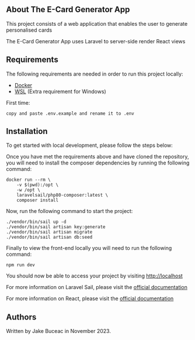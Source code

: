 ## About The E-Card Generator App

This project consists of a web application that enables the user to generate personalised cards

The E-Card Generator App uses Laravel to server-side render React views

## Requirements

The following requirements are needed in order to run this project locally:

- [Docker](https://www.docker.com/get-started)
- [WSL](https://docs.microsoft.com/en-us/windows/wsl/install) (Extra requirement for Windows)

First time:

```shell
copy and paste .env.example and rename it to .env
```
## Installation

To get started with local development, please follow the steps below:

Once you have met the requirements above and have cloned the repository, you will need to install the composer dependencies
by running the following command:

```shell
docker run --rm \
    -v $(pwd):/opt \
    -w /opt \
    laravelsail/php80-composer:latest \
    composer install
```

Now, run the following command to start the project:

```shell
./vendor/bin/sail up -d
./vendor/bin/sail artisan key:generate
./vendor/bin/sail artisan migrate
./vendor/bin/sail artisan db:seed
```

Finally to view the front-end locally you will need to run the following command:

```shell
npm run dev
```

You should now be able to access your project by visiting [http://localhost](http://localhost)

For more information on Laravel Sail, please visit the [official documentation](https://laravel.com/docs/8.x/sail)

For more information on React, please visit the [official documentation](https://legacy.reactjs.org/docs/getting-started.html)

## Authors

Written by Jake Buceac in November 2023.
